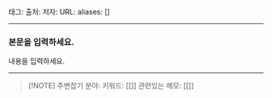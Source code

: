 태그:
출처:
저자:
URL:
aliases: []

--- 
### 본문을 입력하세요.
내용을 입력하세요.



--- 

 > [!NOTE] 주변잡기
> 분야: 
키워드: [[]]
관련있는 메모: [[]]